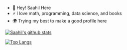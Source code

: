 - 🌱 Hey! Saahil Here
- :zap: I love math, programming, data science, and books
- :earth_africa: Trying my best to make a good profile here


[![Saahil's github stats](https://github-readme-stats.vercel.app/api?username=SaahilS468&count_private=true&show_icons=true&theme=radical&hide_rank=false)](https://github.com/anuraghazra/github-readme-stats)

[![Top Langs](https://github-readme-stats.vercel.app/api/top-langs/?username=SaahilS468)](https://github.com/anuraghazra/github-readme-stats)
